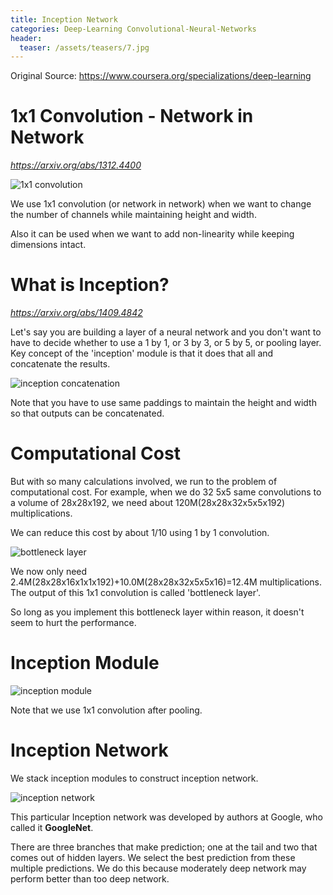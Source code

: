 ```yaml
---
title: Inception Network
categories: Deep-Learning Convolutional-Neural-Networks
header:
  teaser: /assets/teasers/7.jpg
---
```




Original Source: https://www.coursera.org/specializations/deep-learning



# 1x1 Convolution - Network in Network

*https://arxiv.org/abs/1312.4400*

![1x1 convolution](https://lh3.googleusercontent.com/TcSbTT_pQz23Q69LSNo0egs8Tvy_ej1QoUO9H4_abuWLUZZtYZ5F_4nYmiXrRdcTShpT8ge9dy2eGJaS3BgpQTIOfXT7CFI-mfVeuEhNo2CAIONw136GEfGJyogwfORsdP0uZUK9Lw=w2400)

We use 1x1 convolution (or network in network) when we want to change the number of channels while maintaining height and width.

Also it can be used when we want to add non-linearity while keeping dimensions intact.

# What is Inception?

*https://arxiv.org/abs/1409.4842*

Let's say you are building a layer of a neural network and you don't want to have to decide whether to use a 1 by 1, or 3 by 3, or 5 by 5, or pooling layer. Key concept of the 'inception' module is that it does that all and concatenate the results.

![inception concatenation](https://lh3.googleusercontent.com/9uHhp9rwF6RKnvL67CfiXpb2mOC8L_J0E14m4-6m7p6se63k8pZkH1-DFk8ZEaBxkwM7b9krE9Og5_yH4O2KBYRLZtYOqJJ-CRY0cNG9cJ6NE8ToEU-XqxHV3ulSv90RKEZuDAAgfA=w2400)

Note that you have to use same paddings to maintain the height and width so that outputs can be concatenated.

# Computational Cost

But with so many calculations involved, we run to the problem of computational cost. For example, when we do 32 5x5 same convolutions to a volume of 28x28x192, we need about 120M(28x28x32x5x5x192) multiplications.

We can reduce this cost by about 1/10 using 1 by 1 convolution.

![bottleneck layer](https://lh3.googleusercontent.com/l2s4bMKylSs0vHRoXCoJYcWc12yGf9ggti3iKR8XxZdpqSiNg5KsWSXBZ8VrBbvC-o7aiQiXZvuPMklL-41a8sTyKNpD1WVoHhAT1Lwd_T85gE-fc9jLQbYnv8HoF5vBJJ7sjKM90g=w2400)

We now only need 2.4M(28x28x16x1x1x192)+10.0M(28x28x32x5x5x16)=12.4M multiplications. The output of this 1x1 convolution is called 'bottleneck layer'.

So long as you implement this bottleneck layer within reason, it doesn't seem to hurt the performance.

# Inception Module

![inception module](https://lh3.googleusercontent.com/pY8gGAimAp32fJMJz-NfMy9zENtRpyH4XzDolSMNbIoxPrApMS9_bVXFsxG_a0o40prbDfOG7nvjZJ9PqVrjITHK52jG2DGg7JWUhhoK3LrPL2vY7ta7SR0-YtYJl_KCAP0-uRBdoQ=w2400)

Note that we use 1x1 convolution after pooling.

# Inception Network

We stack inception modules to construct inception network.

![inception network](https://lh3.googleusercontent.com/CUNGdQSq8Z_8tPS0gpE3ZLf1qDORwmVjtL1dNJYZ38j5VAKgR0_Fq6OVTWkkOWWAeZSqsk-ujnfbPAQb16Kz8M-bRYN-sHo59jB8GpwUgEdZqtXFNpPf7tRgOABjTrFkob3DSE6_tw=w2400)

This particular Inception network was developed by authors at Google, who called it **GoogleNet**.

There are three branches that make prediction; one at the tail and two that comes out of hidden layers. We select the best prediction from these multiple predictions. We do this because moderately deep network may perform better than too deep network.
